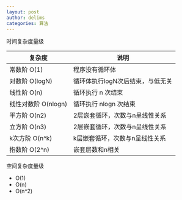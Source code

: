 ```yaml
---
layout: post
author: delims
categories: 算法
---
```


时间复杂度量级

|复杂度|说明|
| ---- | ---- |
| 常数阶 O(1) | 程序没有循环体 |
| 对数阶 O(logN)| 循环体执行logN次后结束，与低无关 |
| 线性阶 O(n)| 循环执行 n 次结束 |
| 线性对数阶 O(nlogn)| 循环执行 nlogn 次结束 |
| 平方阶 O(n2)| 2层嵌套循环，次数与n呈线性关系 |
| 立方阶 O(n3)| 2层嵌套循环，次数与n呈线性关系 |
| k次方阶 O(n^k)| k层嵌套循环，次数与n呈线性关系 |
| 指数阶 O(2^n)| 嵌套层数和n相关|


空间复杂度量级

- O(1)
- O(n)
- O(n^2)